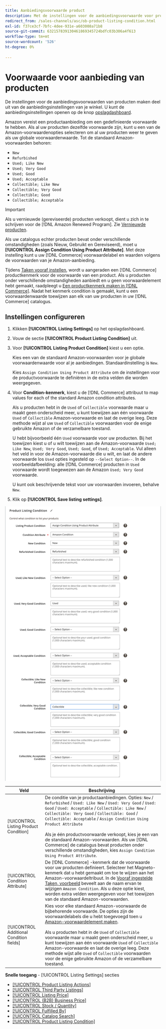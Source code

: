 ```yaml
---
title: Aanbiedingsvoorwaarde product
description: Met de instellingen voor de aanbiedingsvoorwaarde voor producten kunt u de producten van de Handel toewijzen aan een Amazon-productvoorwaarde, zoals "Nieuw" of "Gereviseerd".
redirect_from: /sales-channels/asc/ob-product-listing-condition.html
exl-id: f37ce3cf-7bfc-4dee-931e-a603008a71b8
source-git-commit: 632157839130461869345724bdfc03b306a4f613
workflow-type: tm+mt
source-wordcount: '526'
ht-degree: 0%

---
```


# Voorwaarde voor aanbieding van producten

De instellingen voor de aanbiedingsvoorwaarden van producten maken deel uit van de aanbiedingsinstellingen van je winkel. U kunt de aanbiedingsinstellingen openen op de knop [opslagdashboard](./amazon-store-dashboard.md).

Amazon vereist een productaanbieding om een gedefinieerde voorwaarde te hebben. Als al uw producten dezelfde voorwaarde zijn, kunt u een van de Amazon-voorwaardenopties selecteren om al uw producten weer te geven als uw globale voorwaardenwaarde. Tot de standaard Amazon-voorwaarden behoren:

- `New`
- `Refurbished`
- `Used; Like New`
- `Used; Very Good`
- `Used; Good`
- `Used; Acceptable`
- `Collectible; Like New`
- `Collectible; Very Good`
- `Collectible; Good`
- `Collectible; Acceptable`

>[!IMPORTANT]
>
>Als u vernieuwde (gereviseerde) producten verkoopt, dient u zich in te schrijven voor de [!DNL Amazon Renewed Program]. Zie [Vernieuwde producten](./renewed-products.md).

Als uw catalogus echter producten bevat onder verschillende omstandigheden (zoals Nieuw, Gebruikt en Gereviseerd), moet u **[!UICONTROL Assign Condition Using Product Attribute]**. Met deze instelling kunt u uw [!DNL Commerce] voorwaardelabel en waarden volgens de voorwaarden van je Amazon-aanbieding.

Tijdens [Taken vooraf instellen](./amazon-pre-setup-tasks.md), wordt u aangeraden een [!DNL Commerce] productkenmerk voor de voorwaarde van een product. Als u producten onder verschillende omstandigheden aanbiedt en u geen voorwaardelement hebt gemaakt, raadpleegt u [Een productkenmerk maken in [!DNL Commerce]](./ob-creating-magento-attributes.md). Nadat het kenmerk condition is gemaakt, kunt u een voorwaardenwaarde toewijzen aan elk van uw producten in uw [!DNL Commerce] catalogus.

## Instellingen configureren

1. Klikken **[!UICONTROL Listing Settings]** op het opslagdashboard.

1. Vouw de sectie **[!UICONTROL Product Listing Condition]** uit.

1. Voor **[!UICONTROL Listing Product Condition]** kiest u een optie.

   Kies een van de standaard Amazon-voorwaarden voor je globale voorwaardenwaarde voor al je aanbiedingen. Standaardinstelling is `New`.

   Kies `Assign Condition Using Product Attribute` om de instellingen voor de productvoorwaarde te definiëren in de extra velden die worden weergegeven.

1. Voor **Condition-kenmerk**, kiest u de [!DNL Commerce] attribuut to map values for each of the standard Amazon condition attributes.

   Als u producten hebt in de `Used` of `Collectible` voorwaarde maar u maakt geen onderscheid meer, u kunt toewijzen aan één voorwaarde `Used` of `Collectible` Amazon-voorwaarde en laat de overige leeg. Deze methode wijst al uw `Used` of `Collectible` voorwaarden voor de enige gebruikte Amazon of de verzamelbare toestand.

   U hebt bijvoorbeeld één `Used` voorwaarde voor uw producten. Bij het toewijzen kiest u of u wilt toewijzen aan de Amazon-voorwaarde `Used; Like New`, `Used; Very Good`, `Used; Good`, of `Used; Acceptable`. Vul alleen het veld in voor de Amazon-voorwaarde die u wilt, en laat de andere voorwaarde los `Used` opties ingesteld op `--Select Option--`. In de voorbeeldafbeelding: alle [!DNL Commerce] producten in `Used` voorwaarde wordt toegewezen aan de Amazon `Used; Very Good` voorwaarde.

   U kunt ook beschrijvende tekst voor uw voorwaarden invoeren, behalve `New`.

1. Klik op **[!UICONTROL Save listing settings]**.

![Voorwaarde voor aanbieding van producten](assets/amazon-product-listing-condition.png)

| Veld | Beschrijving |
|---|---|
| [!UICONTROL Listing Product Condition] | De conditie van je productaanbiedingen. Opties: `New` / `Refurbished` / `Used: Like New` / `Used: Very Good` / `Used: Good` / `Used: Acceptable` / `Collectible: Like New` / `Collectible: Very Good` / `Collectible: Good` / `Collectible: Acceptable` / `Assign Condition Using Product Attribute`<br><br>Als je één productvoorwaarde verkoopt, kies je een van de standaard Amazon-voorwaarden. Als uw [!DNL Commerce] de catalogus bevat producten onder verschillende omstandigheden, kies `Assign Condition Using Product Attribute`. |
| [!UICONTROL Condition Attribute] | De [!DNL Commerce] -kenmerk dat de voorwaarde voor uw producten definieert. Selecteer het Magneto-kenmerk dat u hebt gemaakt om toe te wijzen aan het Amazon-voorwaardeltribuut. In de [Vooraf ingestelde Taken, voorbeeld](./ob-creating-magento-attributes.md) beveelt aan de naam ervan te wijzigen `Amazon Condition`. Als u deze optie kiest, worden extra velden weergegeven voor het toewijzen van de standaard Amazon-voorwaarden. |
| [!UICONTROL Additional Condition fields] | Kies voor elke standaard Amazon-voorwaarde de bijbehorende voorwaarde. De opties zijn de voorwaardelabels die u hebt toegevoegd toen u [Amazon-voorwaardelement maken](./ob-creating-magento-attributes.md).<br><br>Als u producten hebt in de `Used` of `Collectible` voorwaarde maar u maakt geen onderscheid meer, u kunt toewijzen aan één voorwaarde `Used` of `Collectible` Amazon-voorwaarde en laat de overige leeg. Deze methode wijst alle `Used` of `Collectible` voorwaarden voor de enige gebruikte Amazon of de verzamelbare toestand. |

**Snelle toegang** - [!UICONTROL Listing Settings] secties

- [[!UICONTROL Product Listing Actions]](./product-listing-actions.md)
- [[!UICONTROL Third Party Listings]](./third-party-listing-settings.md)
- [[!UICONTROL Listing Price]](./listing-price.md)
- [[!UICONTROL (B2B) Business Price]](./business-pricing.md)
- [[!UICONTROL Stock / Quantity]](./stock-quantity.md)
- [[!UICONTROL Fulfilled By]](./fulfilled-by.md)
- [[!UICONTROL Catalog Search]](./catalog-search.md)
- [[!UICONTROL Product Listing Condition]](./product-listing-condition.md)
